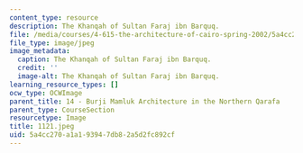 ```yaml
---
content_type: resource
description: The Khanqah of Sultan Faraj ibn Barquq.
file: /media/courses/4-615-the-architecture-of-cairo-spring-2002/5a4cc270a1a193947db82a5d2fc892cf_1121.jpeg
file_type: image/jpeg
image_metadata:
  caption: The Khanqah of Sultan Faraj ibn Barquq.
  credit: ''
  image-alt: The Khanqah of Sultan Faraj ibn Barquq.
learning_resource_types: []
ocw_type: OCWImage
parent_title: 14 - Burji Mamluk Architecture in the Northern Qarafa
parent_type: CourseSection
resourcetype: Image
title: 1121.jpeg
uid: 5a4cc270-a1a1-9394-7db8-2a5d2fc892cf
---
```

